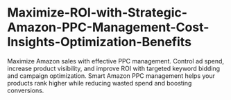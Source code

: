 # Maximize-ROI-with-Strategic-Amazon-PPC-Management-Cost-Insights-Optimization-Benefits
Maximize Amazon sales with effective PPC management. Control ad spend, increase product visibility, and improve ROI with targeted keyword bidding and campaign optimization. Smart Amazon PPC management helps your products rank higher while reducing wasted spend and boosting conversions.
